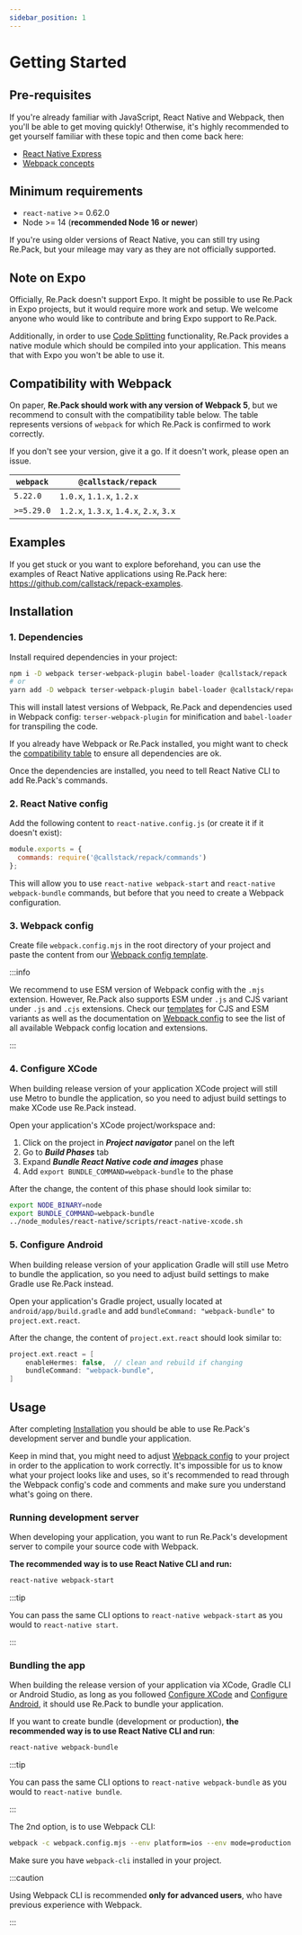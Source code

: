 ```yaml
---
sidebar_position: 1
---
```


# Getting Started

## Pre-requisites

If you're already familiar with JavaScript, React Native and Webpack, then you'll be able to get moving quickly! Otherwise, it's highly recommended to get yourself familiar with these topic and then come back here:

- [React Native Express](https://www.reactnative.express/)
- [Webpack concepts](https://webpack.js.org/concepts/)

## Minimum requirements

- `react-native` >= 0.62.0
- Node >= 14 (__recommended Node 16 or newer__)

If you're using older versions of React Native, you can still try using Re.Pack, but your mileage may vary as they are not officially supported.

## Note on Expo

Officially, Re.Pack doesn't support Expo. It might be possible to use Re.Pack in Expo projects, but it would require more work and setup. We welcome anyone who would like to contribute and bring Expo support to Re.Pack.

Additionally, in order to use [Code Splitting](./code-splitting/concepts) functionality, Re.Pack provides a native module which should be compiled into your application. This means that with Expo you won't be able to use it.

## Compatibility with Webpack

On paper, __Re.Pack should work with any version of Webpack 5__, but we recommend to consult with the compatibility table below.
The table represents versions of `webpack` for which Re.Pack is confirmed to work correctly.

If you don't see your version, give it a go. If it doesn't work, please open an issue.


| `webpack`  | `@callstack/repack`                     |
| ---------- | --------------------------------------- |
| `5.22.0`   | `1.0.x`, `1.1.x`, `1.2.x`               |
| `>=5.29.0` | `1.2.x`, `1.3.x`, `1.4.x`, `2.x`, `3.x` |

## Examples

If you get stuck or you want to explore beforehand, you can use the examples of React Native applications using Re.Pack here: https://github.com/callstack/repack-examples.

## Installation

### 1. Dependencies

Install required dependencies in your project:

```bash
npm i -D webpack terser-webpack-plugin babel-loader @callstack/repack
# or
yarn add -D webpack terser-webpack-plugin babel-loader @callstack/repack
```

This will install latest versions of Webpack, Re.Pack and dependencies used in Webpack config: `terser-webpack-plugin` for minification and `babel-loader` for transpiling the code.

If you already have Webpack or Re.Pack installed, you might want to check the [compatibility table](#compatibility-with-webpack) to ensure all dependencies are ok.

Once the dependencies are installed, you need to tell React Native CLI to add Re.Pack's commands. 

### 2. React Native config

Add the following content to `react-native.config.js` (or create it if it doesn't exist):

```js
module.exports = {
  commands: require('@callstack/repack/commands')
};
```

This will allow you to use `react-native webpack-start` and `react-native webpack-bundle` commands, but before that you need to create a Webpack configuration.

### 3. Webpack config

Create file `webpack.config.mjs` in the root directory of your project and paste the content from our [Webpack config template](https://github.com/callstack/repack/blob/main/templates/webpack.config.mjs).

:::info

We recommend to use ESM version of Webpack config with the `.mjs` extension. However, Re.Pack also supports ESM under `.js` and CJS variant under `.js` and `.cjs` extensions. Check our [templates](https://github.com/callstack/repack/blob/main/templates/) for CJS and ESM variants as well as the documentation on [Webpack config](./configuration/webpack-config) to see the list of all available Webpack config location and extensions.

:::

### 4. Configure XCode

When building release version of your application XCode project will still use Metro to bundle the application, so you need to adjust build settings to make XCode use Re.Pack instead.

Open your application's XCode project/workspace and:

1. Click on the project in **_Project navigator_** panel on the left
2. Go to **_Build Phases_** tab
3. Expand **_Bundle React Native code and images_** phase
4. Add `export BUNDLE_COMMAND=webpack-bundle` to the phase

After the change, the content of this phase should look similar to:

```bash
export NODE_BINARY=node
export BUNDLE_COMMAND=webpack-bundle
../node_modules/react-native/scripts/react-native-xcode.sh
```

### 5. Configure Android

When building release version of your application Gradle will still use Metro to bundle the application, so you need to adjust build settings to make Gradle use Re.Pack instead.

Open your application's Gradle project, usually located at `android/app/build.gradle` and add `bundleCommand: "webpack-bundle"` to `project.ext.react`.

After the change, the content of `project.ext.react` should look similar to:

```groovy
project.ext.react = [
    enableHermes: false,  // clean and rebuild if changing
    bundleCommand: "webpack-bundle",
]
```

## Usage

After completing [Installation](#installation) you should be able to use Re.Pack's development server and bundle your application.

Keep in mind that, you might need to adjust [Webpack config](./configuration/webpack-config) to your project in order to the application to work correctly. It's impossible for us to know what your project looks like and uses, so it's recommended to read through the Webpack config's code and comments and make sure you understand what's going on there.

### Running development server

When developing your application, you want to run Re.Pack's development server to compile your source code with Webpack.

**The recommended way is to use React Native CLI and run:**

```bash
react-native webpack-start
```

:::tip

You can pass the same CLI options to `react-native webpack-start` as you would to `react-native start`.

:::

### Bundling the app

When building the release version of your application via XCode, Gradle CLI or Android Studio, as long as you followed [Configure XCode](#4-configure-xcode) and [Configure Android](#5-configure-android), it should use Re.Pack to bundle your application.

If you want to create bundle (development or production), **the recommended way is to use React Native CLI and run**:

```bash
react-native webpack-bundle
```
:::tip

You can pass the same CLI options to `react-native webpack-bundle` as you would to `react-native bundle`.

:::

The 2nd option, is to use Webpack CLI:

```bash
webpack -c webpack.config.mjs --env platform=ios --env mode=production
```

Make sure you have `webpack-cli` installed in your project.

:::caution

Using Webpack CLI is recommended **only for advanced users**, who have previous experience with Webpack. 

:::
